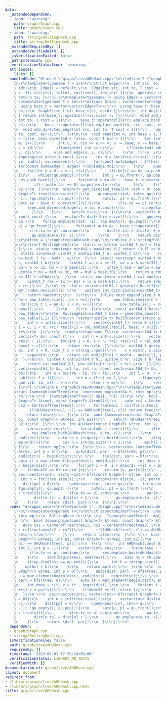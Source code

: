 ```yaml
---
data:
  _extendedDependsOn:
  - icon: ':warning:'
    path: graph/Graph.cpp
    title: graph/Graph.cpp
  - icon: ':warning:'
    path: string/RollingHash.cpp
    title: string/RollingHash.cpp
  _extendedRequiredBy: []
  _extendedVerifiedWith: []
  _isVerificationFailed: false
  _pathExtension: cpp
  _verificationStatusIcon: ':warning:'
  attributes:
    links: []
  bundledCode: "#line 2 \"graph/tree/AHUHash.cpp\"\n\r\n#line 2 \"graph/Graph.cpp\"\
    \n\r\ntemplate<typename T = int>\r\nstruct Edge{\r\n  int src, to; T cost; int\
    \ idx;\r\n  Edge() = default;\r\n  Edge(int src, int to, T cost = -1, int idx\
    \ = -1): src(src), to(to), cost(cost), idx(idx) {}\r\n  operator int() const {\
    \ return to; }\r\n};\r\ntemplate<typename T> using Edges = vector<Edge<T>>;\r\n\
    \r\ntemplate<typename T = int>\r\nstruct Graph : vector<vector<Edge<T>>> {\r\n\
    \  using base_t = vector<vector<Edge<T>>>;\r\n  using base_t::base_t;\r\n  size_t\
    \ es;\r\n  Graph(size_t n): base_t(n), es(0) {}\r\n\r\n  int deg(int v) const\
    \ { return int(base_t::operator[](v).size()); }\r\n\r\n  void add_edge(int src,\
    \ int to, T cost = 1){\r\n    base_t::operator[](src).emplace_back(src, to, cost,\
    \ es);\r\n    base_t::operator[](to).emplace_back(to, src, cost, es++);\r\n  }\r\
    \n  void add_directed_edge(int src, int to, T cost = 1){\r\n    base_t::operator[](src).emplace_back(src,\
    \ to, cost, es++);\r\n  }\r\n\r\n  void read(int m, int base = 1, bool weighted\
    \ = false, bool directed = false, const T &id = 1){\r\n    for (int i = 0; i <\
    \ m; i++){\r\n      int u, v; cin >> u >> v; u -= base; v -= base;\r\n      T\
    \ c = id;\r\n      if(weighted) cin >> c;\r\n      if(directed) add_directed_edge(u,\
    \ v, c);\r\n      else add_edge(u, v, c);\r\n    }\r\n  }\r\n  \r\n  vector<int>\
    \ topological_order() const {\r\n    int n = int(this->size());\r\n    vector<int>\
    \ vs, ind(n); vs.reserve(n);\r\n    for(const auto&edges : (*this)){\r\n     \
    \ for(const auto&edge : edges) ++ind[edge.to];\r\n    }\r\n    queue<int> qu;\r\
    \n    for(int v = 0; v < n; ++v){\r\n      if(ind[v] == 0) qu.push(v);\r\n   \
    \ }\r\n    while(!qu.empty()){\r\n      int v = qu.front(); qu.pop();\r\n    \
    \  vs.push_back(v);\r\n      for(const auto &e :  base_t::operator[](v)){\r\n\
    \        if(--ind[e.to] == 0) qu.push(e.to);\r\n      }\r\n    }\r\n    return\
    \ vs;\r\n  }\r\n\r\n  Graph<T> get_directed_tree(int root = 0) const {\r\n   \
    \ Graph<T> tree(this->size());\r\n    queue<pair<int, int>> qu;\r\n    for(qu.emplace(root,\
    \ -1); !qu.empty(); qu.pop()){\r\n      auto[v, p] = qu.front();\r\n      for(const\
    \ auto &e : base_t::operator[](v)){\r\n        if(e.to == p) continue;\r\n   \
    \     tree.add_directed_edge(v, e.to, e.cost);\r\n        qu.emplace(e.to, v);\r\
    \n      }\r\n    }\r\n    return tree;\r\n  }\r\n\r\n  vector<T> bfs_dist(int\
    \ root) const {\r\n    vector<T> dist(this->size());\r\n    queue<pair<int, int>>\
    \ qu;\r\n    for(qu.emplace(root, -1); !qu.empty(); qu.pop()){\r\n      auto[v,\
    \ p] = qu.front();\r\n      for(const auto &e : base_t::operator[](v)){\r\n  \
    \      if(e.to == p) continue;\r\n        dist[e.to] = dist[v] + e.cost;\r\n \
    \       qu.emplace(e.to, v);\r\n      }\r\n    }\r\n    return dist;\r\n  }\r\n\
    };\r\n#line 4 \"graph/tree/AHUHash.cpp\"\n\r\n#line 2 \"string/RollingHash.cpp\"\
    \n\r\nstruct RollingHash{\r\n  static constexpr uint64_t mod = (1ull << 61) -\
    \ 1;\r\n  static constexpr uint64_t mask(int k){ return (1ull << k) - 1; }\r\n\
    \  static constexpr uint64_t add(uint64_t a, uint64_t b){\r\n    return ((a+=b)\
    \ >= mod) ? (a - mod) : a;\r\n  }\r\n  static constexpr uint64_t mul(uint64_t\
    \ a, uint64_t b){\r\n    uint64_t au = a >> 31, ad = a & mask(31);\r\n    uint64_t\
    \ bu = b >> 31, bd = b & mask(31);\r\n    int64_t mid = ad*bu + au*bd;\r\n   \
    \ uint64_t mu = mid >> 30, md = mid & mask(30);\r\n    return au*bu*2 + mu + (md\
    \ << 31) + ad*bd;\r\n  }\r\n  static constexpr uint64_t cal_mod(uint64_t x){\r\
    \n    uint64_t res = (x >> 61) + (x & mask(61));\r\n    return (res>=mod) ? (res-mod)\
    \ : res;\r\n  }\r\n\r\n  static inline uint64_t generate_base(){\r\n    mt19937_64\
    \ mt(random_device{}());\r\n    uniform_int_distribution<uint64_t> rand(1, mod-1);\r\
    \n    return rand(mt);\r\n  }\r\n\r\n  inline void expand(size_t n){\r\n    if(size_t\
    \ pn = pow_table.size(); pn < n+1){\r\n      pow_table.resize(n + 1);\r\n    \
    \  for(size_t i = pn-1; i < n; ++i){\r\n        pow_table[i+1] = cal_mod(mul(pow_table[i],\
    \ base));\r\n      }\r\n    }\r\n  }\r\n\r\n  const uint64_t base;\r\n  vector<uint64_t>\
    \ pow_table;\r\n\r\n  RollingHash(uint64_t base = generate_base()): base(base),\
    \ pow_table(1,1) {}\r\n\r\n  vector<uint64_t> build(const string &s) const {\r\
    \n    int n = int(s.size());\r\n    vector<uint64_t> res(n + 1);\r\n    for(int\
    \ i = 0; i < n; ++i) res[i+1] = cal_mod(mul(res[i], base) + s[i]);\r\n    return\
    \ res;\r\n  }\r\n\r\n  template<typename T>\r\n  vector<uint64_t> build(const\
    \ vector<T> &s) const {\r\n    int n = int(s.size());\r\n    vector<uint64_t>\
    \ res(n + 1);\r\n    for(int i = 0; i < n; ++i) res[i+1] = cal_mod(mul(res[i],\
    \ base) + s[i]);\r\n    return res;\r\n  }\r\n\r\n  uint64_t query(const vector<uint64_t>\
    \ &s, int l = 0, size_t n = string::npos){\r\n    n = min(n, s.size()-1 - l);\r\
    \n    expand(n);\r\n    return cal_mod(s[l+n] + mod*4 - mul(s[l], pow_table[n]));\r\
    \n  }\r\n\r\n  uint64_t cat(uint64_t hl, uint64_t hr, size_t hr_len){\r\n    expand(hr_len);\r\
    \n    return cal_mod(mul(hl, pow_table[hr_len]) + hr);\r\n  }\r\n\r\n  int lcp(const\
    \ vector<uint64_t> &a, int la, int ra, const vector<uint64_t> &b, int lb, int\
    \ rb){\r\n    int n = min(ra - la, rb - lb);\r\n    int l = 0, r = n+1;\r\n  \
    \  while(r-l > 1){\r\n      int m = (l+r) >> 1;\r\n      if(query(a, la, m) ==\
    \ query(b, lb, m)) l = m;\r\n      else r = m;\r\n    }\r\n    return l;\r\n \
    \ }\r\n};\r\n#line 6 \"graph/tree/AHUHash.cpp\"\n\r\ntemplate<typename T>\r\n\
    struct IsomorphismofTree{\r\n  unordered_map<uint64_t, int> mp;\r\n  RollingHash\
    \ rh;\r\n \r\n  IsomorphismofTree(): mp{}, rh{} {}\r\n \r\n  bool Isomorphism(const\
    \ Graph<T> &tree1, const Graph<T> &tree2){\r\n    auto cs1 = CenterofTree(tree1),\
    \ cs2 = CenterofTree(tree2);\r\n    for(auto&c1 : cs1)for(auto&c2 : cs2){\r\n\
    \      if(AHUHash(tree1, c1) == AHUHash(tree2, c2)) return true;\r\n    }\r\n\
    \    return false;\r\n  }\r\n \r\n  bool Isomorphism(const Graph<T> &tree1, int\
    \ p1, const Graph<T> &tree2, int p2){\r\n    return (AHUHash(tree1, p1) == AHUHash(tree2,\
    \ p2));\r\n  }\r\n \r\n  int AHUHash(const Graph<T> &tree, int v, int p = -1){\r\
    \n    vector<int> res;\r\n    for(auto&e : tree[v]){\r\n      if(e.to == p) continue;\r\
    \n      res.emplace_back(AHUHash(tree, e.to, v));\r\n    }\r\n    sort(begin(res),\
    \ end(res));\r\n    auto hs = rh.query(rh.build(res));\r\n    if(mp.find(hs) ==\
    \ mp.end()){\r\n      int h = int(mp.size()) + 1;\r\n      mp[hs] = h;\r\n   \
    \ }\r\n    return mp[hs];\r\n  }\r\n \r\n  vector<int> CenterofTree(const Graph<T>\
    \ &tree, int p = 0){\r\n    auto[dist, par]  = bfs(tree, p);\r\n    int u = max_element(begin(dist),\
    \ end(dist)) - begin(dist);\r\n \r\n    tie(dist, par) = bfs(tree, u);\r\n   \
    \ auto it = max_element(begin(dist), end(dist));\r\n    int dmax = *it, v = it\
    \ - begin(dist);\r\n \r\n    for(int i = 0; i < dmax/2; ++i) v = par[v];\r\n \r\
    \n    if(dmax%2 == 0) return {v};\r\n    return {v, par[v]};\r\n  }\r\n \r\n \
    \ pair<vector<int>, vector<int>> bfs(const Graph<T> &tree, int pp = 0){\r\n  \
    \  int n = int(tree.size());\r\n    vector<int> dist(n, -1), par(n, -1);\r\n \
    \   dist[pp] = 0;\r\n    queue<pair<int, int>> qu;\r\n    for(qu.emplace(pp, -1);\
    \ !qu.empty(); qu.pop()){\r\n      auto[v, p] = qu.front();\r\n      for(auto&e\
    \ : tree[v]){\r\n        if(e.to == p) continue;\r\n        par[e.to] = v;\r\n\
    \        dist[e.to] = dist[v] + 1;\r\n        qu.emplace(e.to, v);\r\n      }\r\
    \n    }\r\n    return {dist, par};\r\n  }\r\n};\r\n"
  code: "#pragma once\r\n\r\n#include \"../Graph.cpp\"\r\n\r\n#include \"../../string/RollingHash.cpp\"\
    \r\n\r\ntemplate<typename T>\r\nstruct IsomorphismofTree{\r\n  unordered_map<uint64_t,\
    \ int> mp;\r\n  RollingHash rh;\r\n \r\n  IsomorphismofTree(): mp{}, rh{} {}\r\
    \n \r\n  bool Isomorphism(const Graph<T> &tree1, const Graph<T> &tree2){\r\n \
    \   auto cs1 = CenterofTree(tree1), cs2 = CenterofTree(tree2);\r\n    for(auto&c1\
    \ : cs1)for(auto&c2 : cs2){\r\n      if(AHUHash(tree1, c1) == AHUHash(tree2, c2))\
    \ return true;\r\n    }\r\n    return false;\r\n  }\r\n \r\n  bool Isomorphism(const\
    \ Graph<T> &tree1, int p1, const Graph<T> &tree2, int p2){\r\n    return (AHUHash(tree1,\
    \ p1) == AHUHash(tree2, p2));\r\n  }\r\n \r\n  int AHUHash(const Graph<T> &tree,\
    \ int v, int p = -1){\r\n    vector<int> res;\r\n    for(auto&e : tree[v]){\r\n\
    \      if(e.to == p) continue;\r\n      res.emplace_back(AHUHash(tree, e.to, v));\r\
    \n    }\r\n    sort(begin(res), end(res));\r\n    auto hs = rh.query(rh.build(res));\r\
    \n    if(mp.find(hs) == mp.end()){\r\n      int h = int(mp.size()) + 1;\r\n  \
    \    mp[hs] = h;\r\n    }\r\n    return mp[hs];\r\n  }\r\n \r\n  vector<int> CenterofTree(const\
    \ Graph<T> &tree, int p = 0){\r\n    auto[dist, par]  = bfs(tree, p);\r\n    int\
    \ u = max_element(begin(dist), end(dist)) - begin(dist);\r\n \r\n    tie(dist,\
    \ par) = bfs(tree, u);\r\n    auto it = max_element(begin(dist), end(dist));\r\
    \n    int dmax = *it, v = it - begin(dist);\r\n \r\n    for(int i = 0; i < dmax/2;\
    \ ++i) v = par[v];\r\n \r\n    if(dmax%2 == 0) return {v};\r\n    return {v, par[v]};\r\
    \n  }\r\n \r\n  pair<vector<int>, vector<int>> bfs(const Graph<T> &tree, int pp\
    \ = 0){\r\n    int n = int(tree.size());\r\n    vector<int> dist(n, -1), par(n,\
    \ -1);\r\n    dist[pp] = 0;\r\n    queue<pair<int, int>> qu;\r\n    for(qu.emplace(pp,\
    \ -1); !qu.empty(); qu.pop()){\r\n      auto[v, p] = qu.front();\r\n      for(auto&e\
    \ : tree[v]){\r\n        if(e.to == p) continue;\r\n        par[e.to] = v;\r\n\
    \        dist[e.to] = dist[v] + 1;\r\n        qu.emplace(e.to, v);\r\n      }\r\
    \n    }\r\n    return {dist, par};\r\n  }\r\n};\r\n"
  dependsOn:
  - graph/Graph.cpp
  - string/RollingHash.cpp
  isVerificationFile: false
  path: graph/tree/AHUHash.cpp
  requiredBy: []
  timestamp: '2023-07-01 17:56:18+09:00'
  verificationStatus: LIBRARY_NO_TESTS
  verifiedWith: []
documentation_of: graph/tree/AHUHash.cpp
layout: document
redirect_from:
- /library/graph/tree/AHUHash.cpp
- /library/graph/tree/AHUHash.cpp.html
title: graph/tree/AHUHash.cpp
---
```

